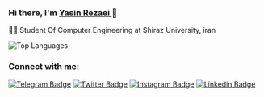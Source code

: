 ### Hi there, I'm [Yasin Rezaei ](https://www.github.com/yasinrezaei)👋



  <!-- - 🌱 I’m currently learning everything -->
  👨‍🎓 Student Of Computer Engineering at Shiraz University, iran
 

![Top Languages](https://github-readme-stats.vercel.app/api/top-langs/?username=yasinrezaei&show_icons=true&theme=algolia)

### Connect with me:

[![Telegram Badge](https://img.shields.io/badge/-Gmail-0088cc?style=flat-square&logo=Gmail&logoColor=white&color=red)](mailto:yasinrezaei@hotmail.com)
[![Twitter Badge](https://img.shields.io/badge/-Twitter-00acee?style=flat-square&logo=Twitter&logoColor=white)](https://twitter.com/yasinrezaeo014)
[![Instagram Badge](https://img.shields.io/badge/-Instagram-e4405f?style=flat-square&logo=Instagram&logoColor=white)](https://instagram.com/yasinrzi)
[![Linkedin Badge](https://img.shields.io/badge/-Linkedin-00a05f?style=flat-square&logo=Linkedin&logoColor=white)](https://www.linkedin.com/in/yasin-rezaei-66b056191/)

